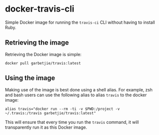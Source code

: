 # docker-travis-cli

Simple Docker image for running the `travis-ci` CLI without having to install Ruby.

## Retrieving the image

Retrieving the Docker image is simple:

    docker pull garbetjie/travis:latest

## Using the image

Making use of the image is best done using a shell alias. For example, zsh and bash users can use the following alias to alias `travis` to the docker image:

    alias travis="docker run --rm -ti -v $PWD:/project -v ~/.travis:/travis garbetjie/travis:latest"

This will ensure that every time you run the `travis` command, it will transparently run it as this Docker image.
